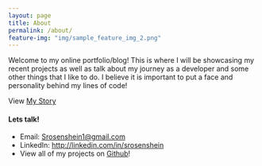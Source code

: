 ```yaml
---
layout: page
title: About
permalink: /about/
feature-img: "img/sample_feature_img_2.png"
---
```


Welcome to my online portfolio/blog! This is where I will be showcasing my recent projects as well as talk about my journey as a developer and some other things that I like to do. I believe it is important to put a face and personality behind my lines of code!

View [My Story](http://sam-rosenshein.com/2016/12/28/my-path.html "My Path Blog Post")

#### Lets talk!
 
* Email: Srosenshein1@gmail.com
* LinkedIn: <http://linkedin.com/in/srosenshein>
* View all of my projects on [Github](https://github.com/srosenshein "Samuel Rosenshein Github")!
